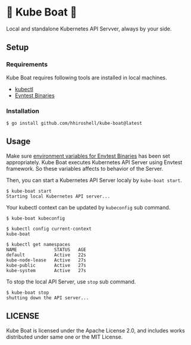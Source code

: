 🚤 Kube Boat 🚤
===
Local and standalone Kubernetes API Servver, always by your side.

Setup
---

### Requirements
Kube Boat requires following tools are installed in local machines.

- [kubectl](https://kubernetes.io/docs/tasks/tools/#kubectl)
- [Evntest Binaries](https://book.kubebuilder.io/reference/envtest.html)

### Installation

```console
$ go install github.com/hhiroshell/kube-boat@latest
```

Usage
---
Make sure [environment variables for Envtest Binaries](https://book.kubebuilder.io/reference/envtest.html#environment-variables)
has been set appropriately.
Kube Boat executes Kubernetes API Server using Envtest framework. So these variables affects to behavior of the Server.

Then, you can start a Kubernetes API Server localy by `kube-boat start`.

```console
$ kube-boat start
Starting local Kubernetes API server...
```

Your kubectl context can be updated by `kubeconfig` sub command.

```console
$ kube-boat kubeconfig

$ kubectl config current-context
kube-boat

$ kubectl get namespaces
NAME              STATUS   AGE
default           Active   22s
kube-node-lease   Active   27s
kube-public       Active   27s
kube-system       Active   27s
```

To stop the local API Server, use `stop` sub command.

```console
$ kube-boat stop
shutting down the API server...
```

LICENSE
---
Kube Boat is licensed under the Apache License 2.0, and includes works distributed under same one or the MIT License.
